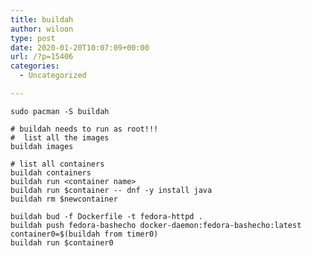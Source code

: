 ```yaml
---
title: buildah
author: wiloon
type: post
date: 2020-01-20T10:07:09+00:00
url: /?p=15406
categories:
  - Uncategorized

---
```

<pre><code class="language-bash line-numbers">sudo pacman -S buildah

# buildah needs to run as root!!!
#  list all the images
buildah images

# list all containers
buildah containers
buildah run &lt;container name&gt;
buildah run $container -- dnf -y install java
buildah rm $newcontainer

buildah bud -f Dockerfile -t fedora-httpd .
buildah push fedora-bashecho docker-daemon:fedora-bashecho:latest
container0=$(buildah from timer0)
buildah run $container0
</code></pre>